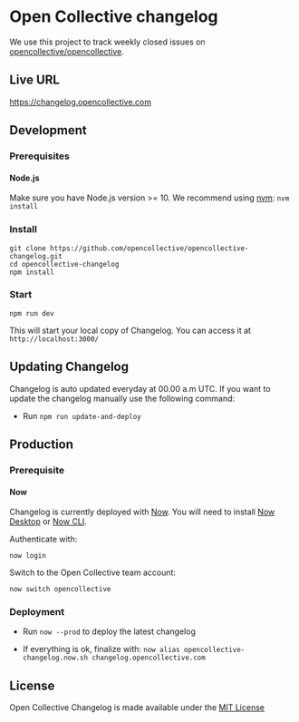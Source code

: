 # Open Collective changelog

We use this project to track weekly closed issues on [opencollective/opencollective](https://github.com/opencolllective/opencollective).

## Live URL

https://changelog.opencollective.com

## Development

### Prerequisites

#### Node.js

Make sure you have Node.js version >= 10. We recommend using [nvm](https://github.com/creationix/nvm): `nvm install`

### Install

```
git clone https://github.com/opencollective/opencollective-changelog.git
cd opencollective-changelog
npm install
```

### Start

`npm run dev`

This will start your local copy of Changelog. You can access it at `http://localhost:3000/`

## Updating Changelog

Changelog is auto updated everyday at 00.00 a.m UTC. If you want to update the changelog manually use the following command:

- Run `npm run update-and-deploy`

## Production

### Prerequisite

#### Now

Changelog is currently deployed with [Now](https://zeit.co/now). You will need to install [Now Desktop](https://github.com/zeit/now-desktop) or [Now CLI](https://github.com/zeit/now-cli).

Authenticate with:

`now login`

Switch to the Open Collective team account:

`now switch opencollective`

### Deployment

- Run `now --prod` to deploy the latest changelog

- If everything is ok, finalize with: `now alias opencollective-changelog.now.sh changelog.opencollective.com`

## License

Open Collective Changelog is made available under the [MIT License](LICENSE)
